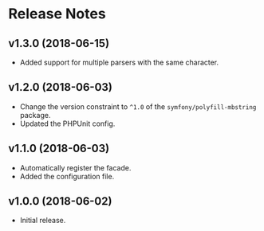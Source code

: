 # Release Notes

## v1.3.0 (2018-06-15)

- Added support for multiple parsers with the same character.

## v1.2.0 (2018-06-03)

- Change the version constraint to `^1.0` of the `symfony/polyfill-mbstring` package.
- Updated the PHPUnit config.

## v1.1.0 (2018-06-03)

- Automatically register the facade.
- Added the configuration file.

## v1.0.0 (2018-06-02)

- Initial release.
